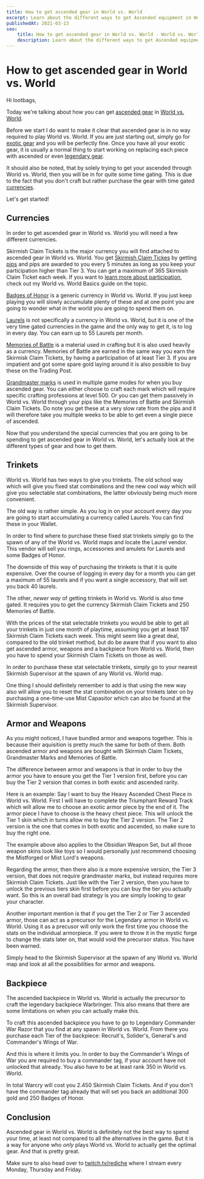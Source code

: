 ```yaml
---
title: How to get ascended gear in World vs. World
excerpt: Learn about the different ways to get Ascended equipment in World vs. World in Guild Wars 2.
publishedAt: 2021-03-13
seo:
    title: How to get ascended gear in World vs. World - World vs. World Basics - Guild Wars 2 Guide
    description: Learn about the different ways to get Ascended equipment in World vs. World in Guild Wars 2.
---
```


# How to get ascended gear in World vs. World

Hi lootbags,

Today we're talking about how you can get [ascended gear](https://wiki.guildwars2.com/wiki/Ascended_equipment) in [World vs. World](https://wiki.guildwars2.com/wiki/World_versus_World).

<youtube-player id="w08FEQ94jnE"></youtube-player>

Before we start I do want to make it clear that ascended gear is in no way required to play World vs. World. If you are just starting out, simply go for [exotic gear](https://wiki.guildwars2.com/wiki/Item#Rarity) and you will be perfectly fine. Once you have all your exotic gear, it is usually a normal thing to start working on replacing each piece with ascended or even [legendary gear](https://wiki.guildwars2.com/wiki/Legendary).

It should also be noted, that by solely trying to get your ascended through World vs. World, then you will be in for quite some time gating. This is due to the fact that you don't craft but rather purchase the gear with time gated [currencies](https://wiki.guildwars2.com/wiki/Currency).

Let's get started!

## Currencies

In order to get ascended gear in World vs. World you will need a few different currencies.

Skirmish Claim Tickets is the major currency you will find attached to ascended gear in World vs. World. You get [Skirmish Claim Tickes](https://wiki.guildwars2.com/wiki/WvW_Skirmish_Claim_Ticket) by getting [pips](https://wiki.guildwars2.com/wiki/Pip) and pips are awarded to you every 5 minutes as long as you keep your participation higher than Tier 3. You can get a maximum of 365 Skirmish Claim Ticket each week. If you want to [learn more about participation](https://rediche.stream/articles/how-participation-works-in-wvw), check out my World vs. World Basics guide on the topic.

[Badges of Honor](https://wiki.guildwars2.com/wiki/Badge_of_Honor) is a generic currency in World vs. World. If you just keep playing you will slowly accumulate plenty of these and at one point you are going to wonder what in the world you are going to spend them on.

[Laurels](https://wiki.guildwars2.com/wiki/Laurel) is not specifically a currency in World vs. World, but it is one of the very time gated currencies in the game and the only way to get it, is to log in every day. You can earn up to 55 Laurels per month.

[Memories of Battle](https://wiki.guildwars2.com/wiki/Memory_of_Battle) is a material used in crafting but it is also used heavily as a currency. Memories of Battle are earned in the same way you earn the Skirmisk Claim Tickets, by having a participation of at least Tier 3. If you are impatient and got some spare gold laying around it is also possible to buy these on the Trading Post.

[Grandmaster marks](https://wiki.guildwars2.com/wiki/Grandmaster_Mark) is used in multiple game modes for when you buy ascended gear. You can either choose to craft each mark which will require specific crafting professions at level 500. Or you can get them passively in World vs. World through your pips like the Memories of Battle and Skirmish Claim Tickets. Do note you get these at a very slow rate from the pips and it will therefore take you multiple weeks to be able to get even a single piece of ascended.

Now that you understand the special currencies that you are going to be spending to get ascended gear in World vs. World, let's actually look at the different types of gear and how to get them.

## Trinkets

World vs. World has two ways to give you trinkets. The old school way which will give you fixed stat combinations and the new cool way which will give you selectable stat combinations, the latter obviously being much more convenient.

The old way is rather simple. As you log in on your account every day you are going to start accumulating a currency called Laurels. You can find these in your Wallet.

In order to find where to purchase these fixed stat trinkets simply go to the spawn of any of the World vs. World maps and locate the Laurel vendor. This vendor will sell you rings, accessories and amulets for Laurels and some Badges of Honor.

The downside of this way of purchasing the trinkets is that it is quite expensive. Over the course of logging in every day for a month you can get a maximum of 55 laurels and if you want a single accessory, that will set you back 40 laurels.

The other, *newer way* of getting trinkets in World vs. World is also time gated. It requires you to get the currency Skirmish Claim Tickets and 250 Memories of Battle.

With the prices of the stat selectable trinkets you would be able to get all your trinkets in just one month of playtime, assuming you get at least 197 Skirmish Claim Tickets each week. This might seem like a great deal, compared to the old trinket method, but do be aware that if you want to also get ascended armor, weapons and a backpiece from World vs. World, then you have to spend your Skirmish Claim Tickets on those as well.

In order to purchase these stat selectable trinkets, simply go to your nearest Skirmish Supervisor at the spawn of any World vs. World map.

One thing I should definitely remember to add is that using the new way also will allow you to reset the stat combination on your trinkets later on by purchasing a one-time-use Mist Capasitor which can also be found at the Skirmish Supervisor.

## Armor and Weapons

As you might noticed, I have bundled armor and weapons together. This is because their aquisition is pretty much the same for both of them. Both ascended armor and weapons are bought with Skirmish Claim Tickets, Grandmaster Marks and Memories of Battle.

The difference between armor and weapons is that in order to buy the armor you have to ensure you get the Tier 1 version first, before you can buy the Tier 2 version that comes in both exotic and ascended rarity. 

Here is an example: Say I want to buy the Heavy Ascended Chest Piece in World vs. World. First I will have to complete the Triumphant Reward Track which will allow me to choose an exotic armor piece by the end of it. The armor piece I have to choose is the heavy chest piece. This will unlock the Tier 1 skin which in turns allow me to buy the Tier 2 version. The Tier 2 version is the one that comes in both exotic and ascended, so make sure to buy the right one.

The example above also applies to the Obsidian Weapon Set, but all those weapon skins look like toys so I would personally just recommend choosing the Mistforged or Mist Lord's weapons.

Regarding the armor, then there also is a more expensive version, the Tier 3 version, that does not require grandmaster marks, but instead requires more Skirmish Claim Tickets. Just like with the Tier 2 version, then you have to unlock the previous tiers skin first before you can buy the tier you actually want. So this is an overall bad strategy is you are simply looking to gear your character.

Another important mention is that if you get the Tier 2 or Tier 3 ascended armor, those can act as a precursor for the Legendary armor in World vs. World. Using it as a precusor will only work the first time you choose the stats on the individual armorpiece. If you were to throw it in the mystic forge to change the stats later on, that would void the precursor status. You have been warned.

Simply head to the Skirmish Supervisor at the spawn of any World vs. World map and look at all the possibilities for armor and weapons.

## Backpiece

The ascended backpiece in World vs. World is actually the precursor to craft the legendary backpiece Warbringer. This also means that there are some limitations on when you can actually make this.

To craft this ascended backpiece you have to go to Legendary Commander War Razor that you find at any spawn in World vs. World. From there you purchase each Tier of the backpiece: Recruit's, Solider's, General's and Commander's Wings of War.

And this is where it limits you. In order to buy the Commander's Wings of War you are required to buy a commander tag, if your account have not unlocked that already. You also have to be at least rank 350 in World vs. World.

In total Warcry will cost you 2.450 Skirmish Claim Tickets. And if you don't have the commander tag already that will set you back an additional 300 gold and 250 Badges of Honor.

## Conclusion

Ascended gear in World vs. World is definitely not the best way to spend your time, at least not compared to all the alternatives in the game. But it is a way for anyone who *only* plays World vs. World to actually get the optimal gear. And that is pretty great.

Make sure to also head over to [twitch.tv/rediche](http://twitch.tv/rediche) where I stream every Monday, Thursday and Friday.